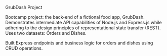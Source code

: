 GrubDash Project

Bootcamp project: the back-end of a fictional food app, GrubDash. Demonstrates intermediate API capabilities of Node.js and Express.js while adhering to the design principles of representational state transfer (REST). Uses two datasets: Orders and Dishes.

Built Express endpoints and business logic for orders and dishes using CRUD operations.

